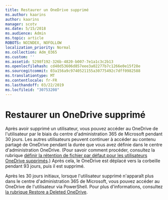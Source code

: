 ```yaml
---
title: Restaurer un OneDrive supprimé
ms.author: kaarins
author: kaarins
manager: scotv
ms.date: 5/15/2018
ms.audience: Admin
ms.topic: article
ROBOTS: NOINDEX, NOFOLLOW
localization_priority: Normal
ms.collection: Adm_O365
ms.custom: ''
ms.assetid: 5298f192-326b-4820-b007-7e1a1c3c2b13
ms.openlocfilehash: cd40d53606d857eee3a02277b7c1266e0e15f28e
ms.sourcegitcommit: 03a156a9c9740521155a30775492c7dff0982588
ms.translationtype: MT
ms.contentlocale: fr-FR
ms.lasthandoff: 03/22/2019
ms.locfileid: "30753208"
---
```

# <a name="restore-a-deleted-onedrive"></a>Restaurer un OneDrive supprimé

Après avoir supprimé un utilisateur, vous pouvez accéder au OneDrive de l'utilisateur par le biais du centre d'administration 365 de Microsoft pendant 30 jours. Les autres utilisateurs peuvent continuer à accéder au contenu partagé de OneDrive pendant la durée que vous avez définie dans le centre d'administration OneDrive. (Pour savoir comment procéder, consultez la rubrique [définir la rétention de fichier par défaut pour les utilisateurs OneDrive supprimés](https://go.microsoft.com/fwlink/?linkid=874267).) Après cela, le OneDrive est déplacé vers la corbeille pendant 93 jours, puis il est supprimé.
  
Après les 30 jours initiaux, lorsque l'utilisateur supprimé n'apparaît plus dans le centre d'administration 365 de Microsoft, vous pouvez accéder au OneDrive de l'utilisateur via PowerShell. Pour plus d'informations, consultez [la rubrique Restore a Deleted OneDrive](https://go.microsoft.com/fwlink/?linkid=874269).
  

